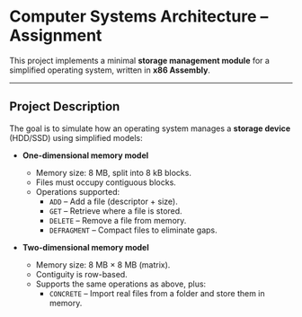 # Computer Systems Architecture – Assignment

This project implements a minimal **storage management module** for a simplified operating system, written in **x86 Assembly**.  

---

## Project Description

The goal is to simulate how an operating system manages a **storage device** (HDD/SSD) using simplified models:

- **One-dimensional memory model**
  - Memory size: 8 MB, split into 8 kB blocks.
  - Files must occupy contiguous blocks.
  - Operations supported:
    - `ADD` – Add a file (descriptor + size).
    - `GET` – Retrieve where a file is stored.
    - `DELETE` – Remove a file from memory.
    - `DEFRAGMENT` – Compact files to eliminate gaps.

- **Two-dimensional memory model**
  - Memory size: 8 MB × 8 MB (matrix).
  - Contiguity is row-based.
  - Supports the same operations as above, plus:
    - `CONCRETE` – Import real files from a folder and store them in memory.
